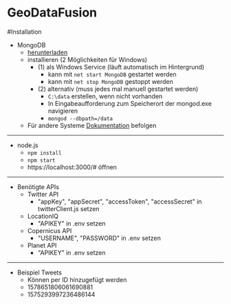 # GeoDataFusion



#Installation

* MongoDB
  * [herunterladen](https://www.mongodb.com/try/download)
  * installieren (2 Möglichkeiten für Windows)
    * (1) als Windows Service (läuft automatisch im Hintergrund)
      * kann mit `net start MongoDB` gestartet werden
      * kann mit `net stop MongoDB` gestoppt werden
    * (2) alternativ (muss jedes mal manuell gestartet werden)
      * `C:\data` erstellen, wenn nicht vorhanden
      * In Eingabeaufforderung zum Speicherort der mongod.exe navigieren
      * `mongod --dbpath=/data`
  * Für andere Systeme [Dokumentation](https://docs.mongodb.com/manual/installation/) befolgen

---

* node.js
  * `npm install`
  * `npm start`
  * https://localhost:3000/# öffnen
  
---

* Benötigte APIs
  * Twitter API
    * "appKey", "appSecret", "accessToken", "accessSecret" in twitterClient.js setzen 
  * LocationIQ
    * "APIKEY" in .env setzen
  * Copernicus API
    * "USERNAME", "PASSWORD" in .env setzen
  * Planet API
    * "APIKEY" in .env setzen 
    
---

* Beispiel Tweets
  * Können per ID hinzugefügt werden
  * 1578651806061690881
  * 1575293997236486144
